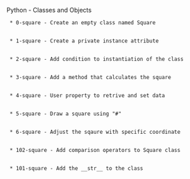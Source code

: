 Python - Classes and Objects


	 * 0-square - Create an empty class named Square


	 * 1-square - Create a private instance attribute


	 * 2-square - Add condition to instantiation of the class


	 * 3-square - Add a method that calculates the square


	 * 4-square - User property to retrive and set data


	 * 5-square - Draw a square using "#"


	 * 6-square - Adjust the sqaure with specific coordinate


	 * 102-square - Add comparison operators to Square class


	 * 101-square - Add the __str__ to the class


